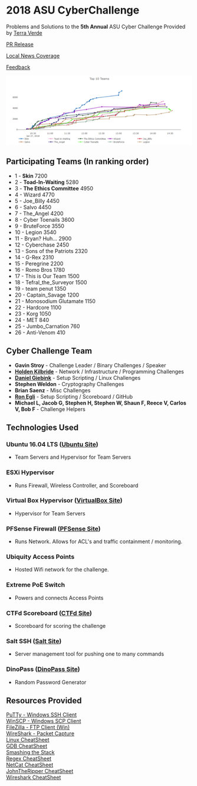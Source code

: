 # 2018 ASU CyberChallenge  
Problems and Solutions to the **5th Annual** ASU Cyber Challenge Provided by <a href='https://www.tvrms.com'>Terra Verde</a>

<a target='_blank' href='https://www.terraverdeservices.com/terra-verde/terra-verde-and-arizona-state-university-west-campus-hosted-cyber-challenge/'>PR Release</a>

<a target='_blank' href='http://www.12news.com/video/news/local/valley/asu-students-participate-in-hack-a-thon-train-for-cyber-attacks/75-2896950'>Local News Coverage</a>

<a target='_blank' href='https://forms.terraverde.net/view.php?id=185702'>Feedback</a>

![alt text](./Setup/images/EndingScoreView.PNG)

## Participating Teams (In ranking order)
- 1	- **Skin**	7200
- 2	- **Toad-In-Waiting**	5280
- 3	- **The Ethics Committee**	4950
- 4	- Wizard	4770
- 5	- Joe_Billy	4450
- 6	- Salvo	4450
- 7	- The_Angel	4200
- 8	- Cyber Toenails	3600
- 9	- BruteForce	3550
- 10	- Legion	3540
- 11	- Bryan? Huh...	2900
- 12	- Cyberchase	2450
- 13	- Sons of the Patriots	2320
- 14	- G-Rex	2310
- 15	- Peregrine	2200
- 16	- Romo Bros	1780
- 17	- This is Our Team	1500
- 18	- Tefral_the_Surveyor	1500
- 19	- team penut	1350
- 20	- Captain_Savage	1200
- 21	- Monosodium Glutamate	1150
- 22	- Hardcore	1100
- 23	- Korg	1050
- 24	- MET	840
- 25	- Jumbo_Carnation	760
- 26	- Anti-Venom	410

## Cyber Challenge Team
- **Gavin Stroy** - Challenge Leader / Binary Challenges / Speaker
- **<a href='https://github.com/holdenkilbride'>Holden Kilbride</a>** - Network / Infrastructure / Programming Challenges
- **<a href='https://github.com/dgeebs'>Daniel Giebink</a>** - Setup Scripting / Linux Challenges
- **Stephen Weldon** - Cryptography Challenges
- **Brian Saenz** - Misc Challenges
- **<a href='https://github.com/SmugZombie'>Ron Egli</a>** - Setup Scripting / Scoreboard / GitHub
- **Michael L, Jacob G, Stephen H, Stephen W, Shaun F, Reece V, Carlos V, Bob F** - Challenge Helpers

## Technologies Used  
### Ubuntu 16.04 LTS (<a href='https://www.ubuntu.com/'>Ubuntu Site</a>)
- Team Servers and Hypervisor for Team Servers  
### ESXi Hypervisor 
- Runs Firewall, Wireless Controller, and Scoreboard
### Virtual Box Hypervisor (<a href='https://www.virtualbox.org'>VirtualBox Site</a>)
- Hypervisor for Team Servers
### PFSense Firewall (<a href='https://www.pfsense.org/'>PFSense Site</a>)
- Runs Network. Allows for ACL's and traffic containment / monitoring.
### Ubiquity Access Points
- Hosted Wifi network for the challenge.
### Extreme PoE Switch
- Powers and connects Access Points
### CTFd Scoreboard (<a href='https://ctfd.io/'>CTFd Site</a>)
- Scoreboard for scoring the challenge
### Salt SSH (<a href='https://docs.saltstack.com/en/latest/topics/ssh/'>Salt Site</a>)
- Server management tool for pushing one to many commands
### DinoPass (<a href='http://www.dinopass.com/'>DinoPass Site</a>)
- Random Password Generator


## Resources Provided  
<a target='_blank' href='https://www.chiark.greenend.org.uk/~sgtatham/putty/latest.html'>PuTTy - Windows SSH Client</a>  
<a target='_blank' href='https://winscp.net/eng/download.php'>WinSCP - Windows SCP Client</a>  
<a target='_blank' href='https://filezilla-project.org/'>FileZilla - FTP Client (Win)</a>  
<a target='_blank' href='https://www.wireshark.org/'>WireShark - Packet Capture</a>  
<a target='_blank' href='https://files.fosswire.com/2007/08/fwunixref.pdf'>Linux CheatSheet</a>  
<a target='_blank' href='http://darkdust.net/files/GDB%20Cheat%20Sheet.pdf'>GDB CheatSheet</a>  
<a target='_blank' href='http://www-inst.eecs.berkeley.edu/~cs161/fa08/papers/stack_smashing.pdf'>Smashing the Stack</a>  
<a target='_blank' href='http://www.cbs.dtu.dk/courses/27610/regular-expressions-cheat-sheet-v2.pdf'>Regex CheatSheet</a>  
<a target='_blank' href='https://www.sans.org/security-resources/sec560/netcat_cheat_sheet_v1.pdf'>NetCat CheatSheet</a>  
<a target='_blank' href='https://countuponsecurity.files.wordpress.com/2016/09/jtr-cheat-sheet.pdf'>JohnTheRipper CheatSheet</a>  
<a target='_blank' href='http://packetlife.net/media/library/13/Wireshark_Display_Filters.pdf'>Wireshark CheatSheet</a>  
